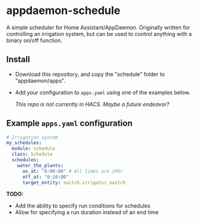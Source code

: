 # appdaemon-schedule
A simple scheduler for Home Assistant/AppDaemon.
Originally written for controlling an irrigation system, but can be used to control anything with a binary on/off function.

## Install
- Download this repository, and copy the "schedule" folder to "appdaemon/apps".
- Add your configuration to `apps.yaml` using one of the examples below.

  <i>This repo is not currently in HACS. Maybe a future endeavor?</i>

## Example `apps.yaml` configuration
```yaml
# Irrigation system
my_schedules:
  module: schedule
  class: Schedule
  schedules:
    water_the_plants:
      on_at: "8:00:00" # All times are 24hr
      off_at: "8:10:00"
      target_entity: switch.irrigator_switch
```


<b>TODO:</b>
- Add the ability to specify run conditions for schedules
- Allow for specifying a run duration instead of an end time
